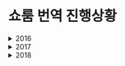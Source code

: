 # 쇼룸 번역 진행상황

<details><summary>2016</summary>

## 2016
- 2016-06-12
- 2016-06-15 ![][sub]
- 2016-06-16
- 2016-06-20 ![][sub]
- 2016-08-22
- 2016-08-23
- 2016-08-24
- 2016-08-25
- 2016-08-26
- 2016-10-16
- 2016-10-19
- 2016-10-23
- 2016-10-26
- 2016-10-31
- 2016-11-02
- 2016-11-16
- 2016-11-30
- 2016-12-13
- 2016-12-15
- 2016-12-22
- 2016-12-29
 
</details>
<details><summary>2017</summary>

## 2017
- 2017-01-05 ![][tran]
- 2017-01-08 ![][tran] ![][sub]
- 2017-01-09
- 2017-01-12 ![][wip]
- 2017-01-14
- 2017-02-03 ![][sub]
- 2017-02-09
- 2017-02-12
- 2017-02-14 ![][sub]
- 2017-03-13
- 2017-03-14
- 2017-03-15
- 2017-03-16
- 2017-03-17
- 2017-03-18
- 2017-03-19
- 2017-03-19
- 2017-03-21
- 2017-03-22
- 2017-03-26
- 2017-03-31
- 2017-04-04
- 2017-04-05
- 2017-04-06
- 2017-04-07
- 2017-04-08
- 2017-04-09
- 2017-04-10 https://youtu.be/ZpxFLNgj-eg
- 2017-04-11
- 2017-04-13
- 2017-04-14 ![][extern] https://youtu.be/w31GDGQ1_LA (일부)
- 2017-04-19
- 2017-04-20
- 2017-04-22
- 2017-05-02
- 2017-05-04
- 2017-05-11
- 2017-05-13
- 2017-05-21
- 2017-05-21
- 2017-05-25
- 2017-06-02
- 2017-06-04
- 2017-06-06
- 2017-06-09
- 2017-06-10
- 2017-06-13
- 2017-06-17
- 2017-06-19
- 2017-06-23
- 2017-06-24
- 2017-06-25
- 2017-07-03
- 2017-07-06
- 2017-07-07
- 2017-07-08
- 2017-07-09
- 2017-07-10
- 2017-07-11
- 2017-07-12
- 2017-07-13
- 2017-07-15
- 2017-07-16
- 2017-07-17
- 2017-07-19 ![][extern] https://youtu.be/pw3s2Wp71ss
- 2017-07-20
- 2017-07-22
- 2017-07-23
- 2017-07-24
- 2017-07-25
- 2017-07-26
- 2017-07-27
- 2017-07-29
- 2017-08-01
- 2017-08-03
- 2017-08-04
- 2017-08-05
- 2017-08-08
- 2017-08-10
- 2017-08-12
- 2017-08-13
- 2017-08-15
- 2017-08-16
- 2017-08-17
- 2017-08-18
- 2017-08-20
- 2017-08-22
- 2017-08-26
- 2017-08-29
- 2017-08-31
- 2017-09-06
- 2017-09-10
- 2017-09-18
- 2017-09-23
- 2017-09-30
- 2017-09-30
- 2017-10-07
- 2017-10-10
- 2017-10-14
- 2017-10-19
- 2017-10-22
- 2017-10-27
- 2017-10-31
- 2017-11-03
- 2017-11-05 ![][sub]
- 2017-11-11
- 2017-11-12
- 2017-11-13
- 2017-11-15
- 2017-11-20
- 2017-12-06
- 2017-12-09
- 2017-12-10
- 2017-12-11
- 2017-12-14
- 2017-12-14
- 2017-12-17
- 2017-12-22
- 2017-12-23
- 2017-12-24
- 2017-12-25
- 2017-12-28
- 2017-12-31
  
</details>
<details><summary>2018</summary>

## 2018
- 2018-01-01 ![][sub]
- 2018-01-05
- 2018-01-10
- 2018-01-11
- 2018-01-14
- 2018-01-15
- 2018-01-16
- 2018-01-18
- 2018-01-21
- 2018-01-23
- 2018-01-24
- 2018-01-26
- 2018-01-29
- 2018-01-30
- 2018-01-31
- 2018-02-01
- 2018-02-03
- 2018-02-05
- 2018-02-06
- 2018-02-07
- 2018-02-09
- 2018-02-12
- 2018-02-13
- 2018-02-14
- 2018-02-15
- 2018-02-16
- 2018-02-17
- 2018-02-18
- 2018-02-19
- 2018-02-20
- 2018-02-21
- 2018-02-22
- 2018-02-23
- 2018-02-24
- 2018-02-25
- 2018-02-28
- 2018-03-01
- 2018-03-06
- 2018-03-09
- 2018-03-10
- 2018-03-11
- 2018-03-12
- 2018-03-13
- 2018-03-15
- 2018-03-20
- 2018-03-22
- 2018-03-23
- 2018-03-24
- 2018-03-26
- 2018-03-28
- 2018-06-01
- 2018-06-21 ![][sub]
- 2018-06-28
- 2018-07-18
- 2018-09-16 ![][tran] ![][sub]
- 2018-09-20 ![][tran] (실시간 번역)
- 2018-10-09 ![][sub]
- 2018-10-13 ![][tran]
- 2018-10-27 ![][extern] https://youtu.be/Pfuf9BmEA4k
- 2018-10-29 ![][sub]

</details>

[tran]: https://img.shields.io/badge/-%EB%B2%88%EC%97%AD-green.svg
[sub]: https://img.shields.io/badge/-%EC%9E%90%EB%A7%89-blue.svg
[wip]: https://img.shields.io/badge/-%EC%9E%91%EC%97%85%EC%A4%91-yellow.svg
[wip-extern]: https://img.shields.io/badge/-%EC%99%B8%EB%B6%80%EC%9E%91%EC%97%85%EC%A4%91-yellow.svg
[extern]: https://img.shields.io/badge/-%EC%99%B8%EB%B6%80%EC%9E%90%EB%A7%89-green.svg
